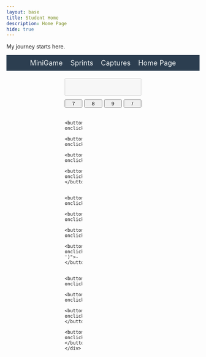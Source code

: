 ```yaml
---
layout: base
title: Student Home 
description: Home Page
hide: true
---
```


My journey starts here.

<nav style="background-color: #2c3e50; padding: 10px 0;">
    <ul style="list-style: none; margin: 0; padding: 0; display: flex; justify-content: center; gap: 20px;">
    <li><a href="http://127.0.0.1:4100/DINESHSAHAI_CSA_2025/2024/09/03/Minigame.html" style="text-decoration: none; color: #ecf0f1; font-size: 18px;">MiniGame</a></li>
        <li><a href="http://127.0.0.1:4100/DINESHSAHAI_CSA_2025/2024/08/28/Hacks-Summary.html" style="text-decoration: none; color: #ecf0f1; font-size: 18px;">Sprints</a></li>
        <li><a href="http://127.0.0.1:4100/DINESHSAHAI_CSA_2025/2024/08/24/capture.html" style="text-decoration: none; color: #ecf0f1; font-size: 18px;">Captures</a></li>
        <li><a href="http://127.0.0.1:4100/DINESHSAHAI_CSA_2025/" style="text-decoration: none; color: #ecf0f1; font-size: 18px;">Home Page</a></li>
    </ul>
</nav>

<div id="nameDisplay"></div>

<script>
    const name = "My name is Dinesh Sahai, I am a CSA student at Del Norte High School";
    const displayElement = document.getElementById('nameDisplay');
    let index = 0;

    function typeCharacter() {
        if (index < name.length) {
            displayElement.textContent += name.charAt(index);
            index++;
            setTimeout(typeCharacter, 75); 
        }
    }

    typeCharacter();
</script>

<div id="calculator" style="max-width: 200px; margin: 20px auto;">
    <input type="text" id="display" style="width: 100%; padding: 10px; font-size: 18px; text-align: right;" disabled>
    <div style="display: grid; grid-template-columns: repeat(4, 1fr); gap: 5px; margin-top: 10px;">
        <button onclick="appendNumber('7')">7</button>
        <button onclick="appendNumber('8')">8</button>
        <button onclick="appendNumber('9')">9</button>
        <button onclick="appendOperator('/')">/</button>

        <button onclick="appendNumber('4')">4</button>
        <button onclick="appendNumber('5')">5</button>
        <button onclick="appendNumber('6')">6</button>
        <button onclick="appendOperator('*')">*</button>

        <button onclick="appendNumber('1')">1</button>
        <button onclick="appendNumber('2')">2</button>
        <button onclick="appendNumber('3')">3</button>
        <button onclick="appendOperator('-')">-</button>

        <button onclick="appendNumber('0')">0</button>
        <button onclick="clearDisplay()">C</button>
        <button onclick="calculateResult()">=</button>
        <button onclick="appendOperator('+')">+</button>
    </div>
</div>

<script>
    const display = document.getElementById('display');
    
    function appendNumber(number) {
        display.value += number;
    }

    function appendOperator(operator) {
        display.value += ' ' + operator + ' ';
    }

    function clearDisplay() {
        display.value = '';
    }

    function calculateResult() {
        try {
            display.value = eval(display.value);
        } catch {
            display.value = 'Error';
        }
    }
</script>
